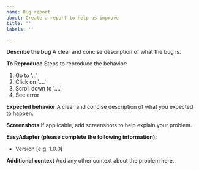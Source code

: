```yaml
---
name: Bug report
about: Create a report to help us improve
title: ''
labels: ''

---
```


**Describe the bug**
A clear and concise description of what the bug is.

**To Reproduce**
Steps to reproduce the behavior:
1. Go to '...'
2. Click on '....'
3. Scroll down to '....'
4. See error

**Expected behavior**
A clear and concise description of what you expected to happen.

**Screenshots**
If applicable, add screenshots to help explain your problem.

**EasyAdapter (please complete the following information):**
 - Version [e.g. 1.0.0]

**Additional context**
Add any other context about the problem here.
